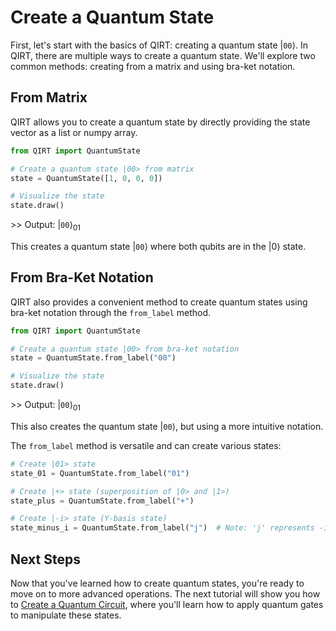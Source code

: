 # Create a Quantum State

First, let's start with the basics of QIRT: creating a quantum state $|\texttt{00}\rangle$. In QIRT, there are multiple ways to create a quantum state. We'll explore two common methods: creating from a matrix and using bra-ket notation.

## From Matrix

QIRT allows you to create a quantum state by directly providing the state vector as a list or numpy array.

```python
from QIRT import QuantumState

# Create a quantum state |00> from matrix
state = QuantumState([1, 0, 0, 0])

# Visualize the state
state.draw()
```

\>> Output: $|\texttt{00}\rangle_{01}$

This creates a quantum state $|\texttt{00}\rangle$ where both qubits are in the $|0\rangle$ state.

## From Bra-Ket Notation

QIRT also provides a convenient method to create quantum states using bra-ket notation through the `from_label` method.

```python
from QIRT import QuantumState

# Create a quantum state |00> from bra-ket notation
state = QuantumState.from_label("00")

# Visualize the state
state.draw()
```

\>> Output: $|\texttt{00}\rangle_{01}$

This also creates the quantum state $|\texttt{00}\rangle$, but using a more intuitive notation.

The `from_label` method is versatile and can create various states:

```python
# Create |01> state
state_01 = QuantumState.from_label("01")

# Create |+> state (superposition of |0> and |1>)
state_plus = QuantumState.from_label("+")

# Create |-i> state (Y-basis state)
state_minus_i = QuantumState.from_label("j")  # Note: 'j' represents -i in QIRT notation
```

## Next Steps

Now that you've learned how to create quantum states, you're ready to move on to more advanced operations. The next tutorial will show you how to [Create a Quantum Circuit](creating-quantum-circuit.md), where you'll learn how to apply quantum gates to manipulate these states.
